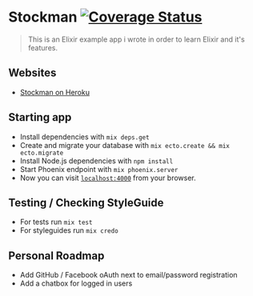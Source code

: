 # Stockman [![Coverage Status](https://coveralls.io/repos/github/midN/elixir/badge.svg?branch=master)](https://coveralls.io/github/midN/elixir?branch=master)
> This is an Elixir example app i wrote in order to learn Elixir and it's features.

## Websites
  * [Stockman on Heroku](https://el1x1r.herokuapp.com)

## Starting app
  * Install dependencies with `mix deps.get`
  * Create and migrate your database with `mix ecto.create && mix ecto.migrate`
  * Install Node.js dependencies with `npm install`
  * Start Phoenix endpoint with `mix phoenix.server`
  * Now you can visit [`localhost:4000`](http://localhost:4000) from your browser.

## Testing / Checking StyleGuide
  * For tests run `mix test`
  * For styleguides run `mix credo`

## Personal Roadmap
  * Add GitHub / Facebook oAuth next to email/password registration
  * Add a chatbox for logged in users
